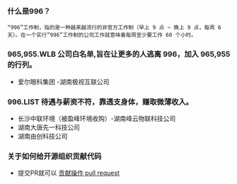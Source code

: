 ### 什么是996？
`“996”工作制，指的是一种越来越流行的非官方工作制（早上 9 点 ~ 晚上 9 点，每周 6 天）。在一个实行“996”工作制的公司工作就意味着每周至少要工作 60 个小时。`


### **965,955.WLB** 公司白名单,旨在让更多的人逃离 996，加入 965,955 的行列。
- 爱尔眼科集团 -湖南极视互联公司


### **996.LIST** 待遇与薪资不符，靠透支身体，赚取微薄收入。
- 长沙中联环境（被盈峰环境收购）-湖南峰云物联科技公司
- 湖南大唐先一科技公司
- 湖南由创科技公司

### 关于如何给开源组织贡献代码 
- 提交PR就可以 [贡献操作 pull request](https://gist.github.com/zxhfighter/62847a087a2a8031fbdf#file-fork-and-push-md)
